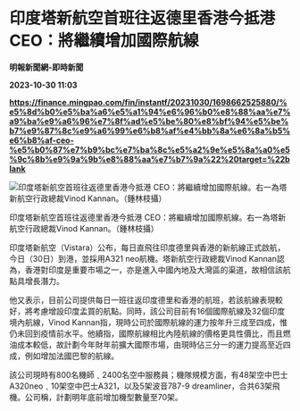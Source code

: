 # 印度塔新航空首班往返德里香港今抵港 CEO：將繼續增加國際航線
**明報新聞網-即時新聞**

**2023-10-30 11:03**

**https://finance.mingpao.com/fin/instantf/20231030/1698662525880/%e5%8d%b0%e5%ba%a6%e5%a1%94%e6%96%b0%e8%88%aa%e7%a9%ba%e9%a6%96%e7%8f%ad%e5%be%80%e8%bf%94%e5%be%b7%e9%87%8c%e9%a6%99%e6%b8%af%e4%bb%8a%e6%8a%b5%e6%b8%af-ceo-%e5%b0%87%e7%b9%bc%e7%ba%8c%e5%a2%9e%e5%8a%a0%e5%9c%8b%e9%9a%9b%e8%88%aa%e7%b7%9a%22%20target=%22blank**

![印度塔新航空首班往返德里香港今抵港 CEO：將繼續增加國際航線。右一為塔新航空行政總裁Vinod Kannan。（鍾林枝攝）](https://fs.mingpao.com/fin/20231030/s00010/01b78717def5a091e2627c3f117931db.jpg)

印度塔新航空首班往返德里香港今抵港 CEO：將繼續增加國際航線。右一為塔新航空行政總裁Vinod Kannan。（鍾林枝攝）

印度塔新航空（Vistara）公布，每日直飛往印度德里與香港的新航線正式啟航，今日（30日）到港，並採用A321 neo航機。塔新航空行政總裁Vinod Kannan認為，香港對印度是重要市場之一，亦是進入中國內地及大灣區的渠道，故相信該航點具增長潛力。

他又表示，目前公司提供每日一班往返印度德里和香港的航班，若該航線表現較好，將考慮增設印度孟買的航點。同時，該公司目前有16個國際航線及32個印度境內航線，Vinod Kannan指，現時公司於國際航線的運力按年升三成至四成，惟仍未回到疫情前水平。他續指，國際航線相比內陸航線的價格更具性價比，而且燃油成本較低，故計劃今年財年前擴大國際市場，由現時佔三分一的運力提高至近四成，例如增加法國巴黎的航線。

該公司現時有800名機師﹑2400名空中服務員；機隊規模方面，有48架空中巴士A320neo﹑10架空中巴士A321，以及5架波音787-9 dreamliner，合共63架飛機。公司稱，計劃明年底前增加機型數量至70架。